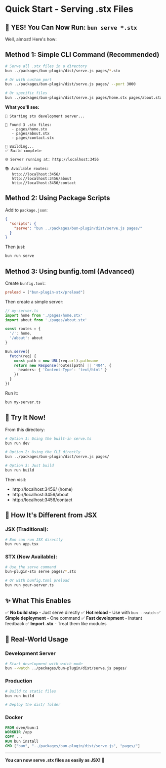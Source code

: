 # Quick Start - Serving .stx Files

## 🎉 YES! You Can Now Run: `bun serve *.stx`

Well, almost! Here's how:

## Method 1: Simple CLI Command (Recommended)

```bash
# Serve all .stx files in a directory
bun ../packages/bun-plugin/dist/serve.js pages/*.stx

# Or with custom port
bun ../packages/bun-plugin/dist/serve.js pages/ --port 3000

# Or specific files
bun ../packages/bun-plugin/dist/serve.js pages/home.stx pages/about.stx
```

**What you'll see:**
```
🚀 Starting stx development server...

📄 Found 3 .stx files:
   - pages/home.stx
   - pages/about.stx
   - pages/contact.stx

🔨 Building...
✅ Build complete

🌐 Server running at: http://localhost:3456

📚 Available routes:
   http://localhost:3456/
   http://localhost:3456/about
   http://localhost:3456/contact
```

## Method 2: Using Package Scripts

Add to `package.json`:

```json
{
  "scripts": {
    "serve": "bun ../packages/bun-plugin/dist/serve.js pages/"
  }
}
```

Then just:
```bash
bun run serve
```

## Method 3: Using bunfig.toml (Advanced)

Create `bunfig.toml`:
```toml
preload = ["bun-plugin-stx/preload"]
```

Then create a simple server:
```typescript
// my-server.ts
import home from './pages/home.stx'
import about from './pages/about.stx'

const routes = {
  '/': home,
  '/about': about
}

Bun.serve({
  fetch(req) {
    const path = new URL(req.url).pathname
    return new Response(routes[path] || '404', {
      headers: { 'Content-Type': 'text/html' }
    })
  }
})
```

Run it:
```bash
bun my-server.ts
```

## 🚀 Try It Now!

From this directory:

```bash
# Option 1: Using the built-in serve.ts
bun run dev

# Option 2: Using the CLI directly
bun ../packages/bun-plugin/dist/serve.js pages/

# Option 3: Just build
bun run build
```

Then visit:
- http://localhost:3456/ (home)
- http://localhost:3456/about
- http://localhost:3456/contact

## 📝 How It's Different from JSX

### JSX (Traditional):
```bash
# Bun can run JSX directly
bun run app.tsx
```

### STX (Now Available):
```bash
# Use the serve command
bun-plugin-stx serve pages/*.stx

# Or with bunfig.toml preload
bun run your-server.ts
```

## ✨ What This Enables

✅ **No build step** - Just serve directly
✅ **Hot reload** - Use with `bun --watch`
✅ **Simple deployment** - One command
✅ **Fast development** - Instant feedback
✅ **Import .stx** - Treat them like modules

## 🎯 Real-World Usage

### Development Server
```bash
# Start development with watch mode
bun --watch ../packages/bun-plugin/dist/serve.js pages/
```

### Production
```bash
# Build to static files
bun run build

# Deploy the dist/ folder
```

### Docker
```dockerfile
FROM oven/bun:1
WORKDIR /app
COPY . .
RUN bun install
CMD ["bun", "../packages/bun-plugin/dist/serve.js", "pages/"]
```

---

**You can now serve .stx files as easily as JSX!** 🎉
